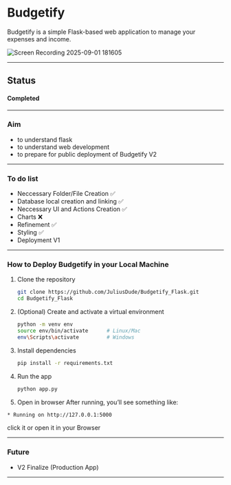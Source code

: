 # Budgetify
Budgetify is a simple Flask-based web application to manage your expenses and income.

![Screen Recording 2025-09-01 181605](https://github.com/user-attachments/assets/928a6899-de52-454d-a776-3a24f285f56d)

---

## Status

#### Completed

---
### Aim
- to understand flask
- to understand web development
- to prepare for public deployment of Budgetify V2

---

### To do list 

- Neccessary Folder/File Creation ✅
- Database local creation and linking ✅
- Neccessary UI and Actions Creation ✅
- Charts ❌
- Refinement ✅
- Styling ✅
- Deployment V1 

---
### How to Deploy Budgetify in your Local Machine

1. Clone the repository  
   ```bash
   git clone https://github.com/JuliusDude/Budgetify_Flask.git
   cd Budgetify_Flask


2. (Optional) Create and activate a virtual environment

   ```bash
   python -m venv env
   source env/bin/activate      # Linux/Mac
   env\Scripts\activate         # Windows
   ```
3. Install dependencies

   ```bash
   pip install -r requirements.txt
   ```
4. Run the app

   ```bash
   python app.py
   ```
5. Open in browser
After running, you’ll see something like:

  ```bash
  * Running on http://127.0.0.1:5000
  ```

click it or open it in your Browser

---

### Future
- V2 Finalize (Production App)

---

